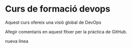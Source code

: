 # Curs de formació devops
Aquest curs ofereix una visió global de DevOps

Afegir comentaris en aquest fitxer per la pràctica de GitHub.

nueva linea

